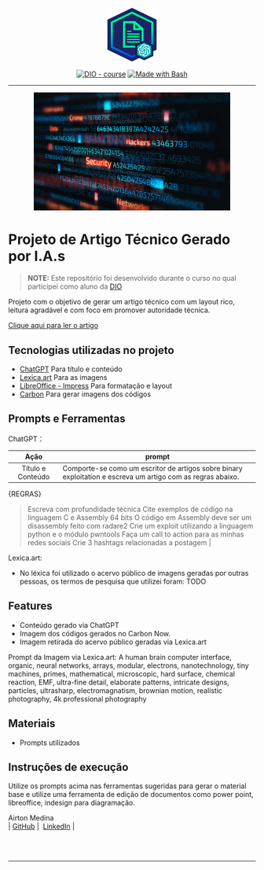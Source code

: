 <p align="center">
    <img width="100" src="assets/banner.png">
</p>


<p align="center">
<a href="https://dio.me/"><img src="https://img.shields.io/badge/DIO-Course-28DA77?logo=youtube" alt="DIO - course"></a>
<a href="https://www.gnu.org/software/bash/" title="Go to Bash homepage"><img src="https://img.shields.io/badge/Prompt-Project-blue?logo=gnu-bash&amp;logoColor=white" alt="Made with Bash"></a></p>

-------


<p align="center">
<img 
    src="./assets/cybersecurity.jpg"
    width="400"  
/>
</p>


# Projeto de Artigo Técnico Gerado por I.A.s

 > **NOTE:** Este repositório foi desenvolvido durante o curso no qual participei como aluno da [DIO](https://dio.me)

Projeto com o objetivo de gerar um artigo técnico com um layout rico, leitura agradável e com foco em promover autoridade técnica.

<a href="https://github.com/Blind4rch3r/prompts-recipe-to-create-a-ebook/blob/main/output/ebook - template.pdf" title="View PDF now">Clique aqui para ler o artigo</a>


## Tecnologias utilizadas no projeto

- [ChatGPT](https://chat.openai.com/) Para título e conteúdo
- [Lexica.art](https://lexica.art/) Para as imagens
- [LibreOffice - Impress](https://www.libreoffice.org/discover/impress/) Para formatação e layout
- [Carbon](https://carbon.now.sh/) Para gerar imagens dos códigos


## Prompts e Ferramentas

ChatGPT：

|   Ação   | prompt                                                                                                                                                                                                                                                                         |
| :------: | ------------------------------------------------------------------------------------------------------------------------------------------------------------------------------------------------------------------------------------------------------------------------------ |
| Título e Conteúdo | Comporte-se como um escritor de artigos sobre binary exploitation e escreva um artigo com as regras abaixo.
{REGRAS}
> Escreva com profundidade técnica
> Cite exemplos de código na linguagem C e Assembly 64 bits
> O código em Assembly deve ser um disassembly feito com radare2
> Crie um exploit utilizando a linguagem python e o módulo pwntools
> Faça um call to action para as minhas redes sociais
> Crie 3 hashtags relacionadas a postagem |

Lexica.art:
- No léxica foi utilizado o acervo público de imagens geradas por outras pessoas, os termos de pesquisa que utilizei foram:
TODO

## Features

- Conteúdo gerado via ChatGPT
- Imagem dos códigos gerados no Carbon Now.
- Imagem retirada do acervo público geradas via Lexica.art

Prompt da Imagem via Lexica.art:
A human brain computer interface, organic, neural networks, arrays, modular, electrons, nanotechnology, tiny machines, primes, mathematical, microscopic, hard surface, chemical reaction, EMF, ultra-fine detail, elaborate patterns, intricate designs, particles, ultrasharp, electromagnatism, brownian motion, realistic photography, 4k professional photography


## Materiais

- Prompts utilizados

## Instruções de execução

Utilize os prompts acima nas ferramentas sugeridas para gerar o material base e utilize uma ferramenta de edição de documentos como power point, libreoffice, indesign para diagramação.


<p>
Airton Medina<br> 
|&nbsp;<a href="https://github.com/Blind4rch3r">GitHub</a>&nbsp;|&nbsp;
<a href="www.linkedin.com/in/airtonmedina">LinkedIn</a>&nbsp;|&nbsp;
</p>
<br/><br/>

---
